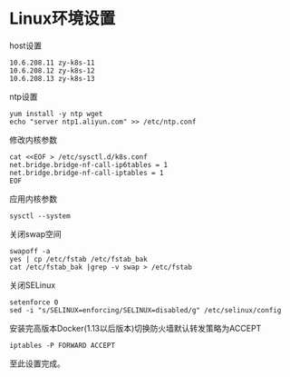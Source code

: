 # Linux环境设置

host设置

``` shell
10.6.208.11 zy-k8s-11
10.6.208.12 zy-k8s-12
10.6.208.13 zy-k8s-13
```

ntp设置

``` shell
yum install -y ntp wget
echo "server ntp1.aliyun.com" >> /etc/ntp.conf
```

修改内核参数

``` shell
cat <<EOF > /etc/sysctl.d/k8s.conf 
net.bridge.bridge-nf-call-ip6tables = 1 
net.bridge.bridge-nf-call-iptables = 1 
EOF
```

应用内核参数

```
sysctl --system
```

关闭swap空间

``` shell
swapoff -a
yes | cp /etc/fstab /etc/fstab_bak
cat /etc/fstab_bak |grep -v swap > /etc/fstab
```

关闭SELinux

``` shell
setenforce 0
sed -i "s/SELINUX=enforcing/SELINUX=disabled/g" /etc/selinux/config
```

安装完高版本Docker(1.13以后版本)切换防火墙默认转发策略为ACCEPT
``` shell
iptables -P FORWARD ACCEPT
```

至此设置完成。